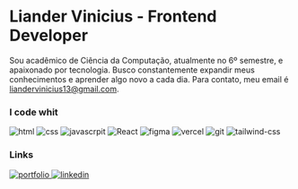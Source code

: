 <div>
  <h1>Liander Vinicius - Frontend Developer</h1>
 
Sou acadêmico de Ciência da Computação, atualmente no 6º semestre, e apaixonado por tecnologia. Busco constantemente expandir meus conhecimentos e aprender algo novo a cada dia. Para contato, meu email é liandervinicius13@gmail.com.
          
  ### I code whit
  <div style="display: colunm"> 
      <img alt="html" src="https://img.shields.io/badge/HTML5-000?style=for-the-badge&logo=html5"> 
      <img alt="css" src="https://img.shields.io/badge/CSS3-000?style=for-the-badge&logo=css3&logoColor=1572B6">
      <img alt="javascrpit" src="https://img.shields.io/badge/JavaScript-000?style=for-the-badge&logo=javascript&logoColor"> 
      <img alt="React" src="https://img.shields.io/badge/React-000?style=for-the-badge&logo=react&logoColor=61DAFB"> 
      <img alt="figma" src="https://img.shields.io/badge/Figma-000?style=for-the-badge&logo=figma"> 
      <img alt="vercel" src="https://img.shields.io/badge/Vercel-000?style=for-the-badge&logo=vercel"> 
      <img alt="git" src="https://img.shields.io/badge/GIT-000?style=for-the-badge&logo=git"> 
     <img alt="tailwind-css" src="https://img.shields.io/badge/Tailwind_CSS-000?style=for-the-badge&logo=tailwind-css">
   </div>
</div>


### Links 
<div>
  <a href="https://lianderdev-portfolio.vercel.app/" target="_blank">
    <img src="https://img.shields.io/badge/portfolio-gray?style=for-the-badge&logo=ko-fi&logoColor=white" alt="portfolio">
  </a>
  <a href="https://www.linkedin.com/in/liander-vinicius/" target="_blank">
    <img src="https://img.shields.io/badge/linkedin-0A66C2?style=for-the-badge&logo=linkedin&logoColor=white" alt="linkedin">
  </a>
</div>




      
